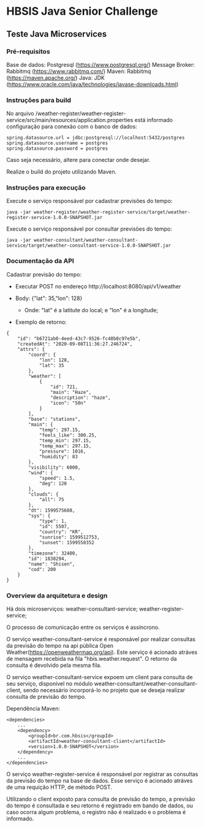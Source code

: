 # HBSIS Java Senior Challenge
## Teste Java Microservices

### Pré-requisitos

Base de dados: Postgresql (https://www.postgresql.org/)
Message Broker: Rabbitmq (https://www.rabbitmq.com/)
Maven: Rabbitmq (https://maven.apache.org/)
Java: JDK (https://www.oracle.com/java/technologies/javase-downloads.html)

### Instruções para build

No arquivo /weather-register/weather-register-service/src/main/resources/application.properties está informado configuração para conexão com o banco de dados:

```
spring.datasource.url = jdbc:postgresql://localhost:5432/postgres
spring.datasource.username = postgres
spring.datasource.password = postgres
```

Caso seja necessário, altere para conectar onde desejar.

Realize o build do projeto utilizando Maven.

### Instruções para execução

Execute o serviço responsável por cadastrar previsões do tempo:
 
```
java -jar weather-register/weather-register-service/target/weather-register-service-1.0.0-SNAPSHOT.jar
```

Execute o serviço responsável por consultar previsões do tempo:

```
java -jar weather-consultant/weather-consultant-service/target/weather-consultant-service-1.0.0-SNAPSHOT.jar
```

### Documentação da API

Cadastrar previsão do tempo:

- Executar POST no endereço http://localhost:8080/api/v1/weather
- Body: {"lat": 35,"lon": 128}
    - Onde: "lat" é a latitute do local; e "lon" é a longitude;
    
- Exemplo de retorno:
```
{
    "id": "b6721ab0-4eed-43c7-9526-fc48b8c97e5b",
    "createdAt": "2020-09-08T11:36:27.246724",
    "attrs": {
        "coord": {
            "lon": 128,
            "lat": 35
        },
        "weather": [
            {
                "id": 721,
                "main": "Haze",
                "description": "haze",
                "icon": "50n"
            }
        ],
        "base": "stations",
        "main": {
            "temp": 297.15,
            "feels_like": 300.25,
            "temp_min": 297.15,
            "temp_max": 297.15,
            "pressure": 1016,
            "humidity": 83
        },
        "visibility": 6000,
        "wind": {
            "speed": 1.5,
            "deg": 120
        },
        "clouds": {
            "all": 75
        },
        "dt": 1599575688,
        "sys": {
            "type": 1,
            "id": 5507,
            "country": "KR",
            "sunrise": 1599512753,
            "sunset": 1599558352
        },
        "timezone": 32400,
        "id": 1838294,
        "name": "Shisen",
        "cod": 200
    }
}
```

### Overview da arquitetura e design

Há dois microserviços: weather-consultant-service; weather-register-service;

O processo de comunicação entre os serviços é assíncrono.

O serviço weather-consultant-service é responsável por realizar consultas da previsão do tempo na api pública Open Weather(https://openweathermap.org/api). Este serviço é acionado atráves de mensagem recebida na fila "hbis.weather.request". O retorno da consulta é devolvido pela mesma fila.

O serviço weather-consultant-service expoem um client para consulta de seu serviço, disponível no módulo weather-consultant/weather-consultant-client, sendo necessário incorporá-lo no projeto que se deseja realizar consulta de previsão do tempo.

Dependência Maven:
```
<dependencies>
    ...
    <dependency>
        <groupId>br.com.hbsis</groupId>
        <artifactId>weather-consultant-client</artifactId>
        <version>1.0.0-SNAPSHOT</version>
    </dependency>
    ...
</dependencies>
```

O serviço weather-register-service é responsável por registrar as consultas da previsão do tempo na base de dados. Esse serviço é acionado atráves de uma requição HTTP, de método POST. 

Utilizando o client exposto para consulta de previsão do tempo, a previsão do tempo é consultada e seu retorno é registrado em bando de dados, ou caso ocorra algum problema, o registro não é realizado e o problema é informado.